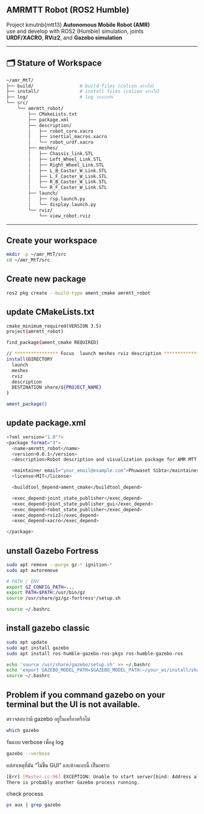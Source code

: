 ## AMRMTT Robot (ROS2 Humble)

Project kmutnb(mtt13) **Autonomous Mobile Robot (AMR)**  
use and develop with ROS2 (Humble) simulation, joints  
**URDF/XACRO**, **RViz2**, and **Gazebo simulation**

---

## 🗂️ Stature of Workspace

```bash
~/amr_MtT/
├── build/                 # build files (colcon สร้างให้)
├── install/               # install files (colcon สร้างให้)
├── log/                   # log จากการรัน
└── src/
    └── amrmtt_robot/
        ├── CMakeLists.txt
        ├── package.xml
        ├── description/
        │   ├── robot_core.xacro
        │   ├── inertial_macros.xacro
        │   └── robot_urdf.xacro
        ├── meshes/
        │   ├── Chassis_link.STL
        │   ├── Left_Wheel_Link.STL
        │   ├── Right_Wheel_Link.STL
        │   ├── L_B_Caster_W_Link.STL
        │   ├── L_F_Caster_W_Link.STL
        │   ├── R_B_Caster_W_Link.STL
        │   └── R_F_Caster_W_Link.STL
        ├── launch/
        │   ├── rsp.launch.py
        │   └── display.launch.py
        └── rviz/
            └── view_robot.rviz
```

---

## Create your workspace 

```bash
mkdir -p ~/amr_MtT/src
cd ~/amr_MtT/src
```

## Create new package
```bash
ros2 pkg create --build-type ament_cmake amrmtt_robot
```

## update CMakeLists.txt
```bash
cmake_minimum_required(VERSION 3.5)
project(amrmtt_robot)

find_package(ament_cmake REQUIRED)

// **************** Focus  launch meshes rviz description ******************* //
install(DIRECTORY
  launch
  meshes
  rviz
  description
  DESTINATION share/${PROJECT_NAME}
)

ament_package()
```


## update package.xml
```bash
<?xml version="1.0"?>
<package format="3">
  <name>amrmtt_robot</name>
  <version>0.0.1</version>
  <description>Robot description and visualization package for AMR MTT project.</description>

  <maintainer email="your_email@example.com">Phuwaset Sibta</maintainer>
  <license>MIT</license>

  <buildtool_depend>ament_cmake</buildtool_depend>

  <exec_depend>joint_state_publisher</exec_depend>
  <exec_depend>joint_state_publisher_gui</exec_depend>
  <exec_depend>robot_state_publisher</exec_depend>
  <exec_depend>rviz2</exec_depend>
  <exec_depend>xacro</exec_depend>

</package>

```
## unstall Gazebo Fortress

```bash
sudo apt remove --purge gz-* ignition-*
sudo apt autoremove

# PATH / ENV
export GZ_CONFIG_PATH=...
export PATH=$PATH:/usr/bin/gz
source /usr/share/gz/gz-fortress*/setup.sh

source ~/.bashrc

```

## install gazebo classic
```bash
sudo apt update
sudo apt install gazebo
sudo apt install ros-humble-gazebo-ros-pkgs ros-humble-gazebo-ros

echo 'source /usr/share/gazebo/setup.sh' >> ~/.bashrc
echo 'export GAZEBO_MODEL_PATH=$GAZEBO_MODEL_PATH:~/your_ws/install/share' >> ~/.bashrc
source ~/.bashrc

``` 
## Problem if you command gazebo on your terminal but the UI is not available.
ตรวจสอบว่ามี gazebo อยู่ในเครื่องหรือไม่
```bash
which gazebo
```

รันแบบ verbose เพื่อดู log
```bash
gazebo --verbose
```

แต่สาเหตุที่มัน “ไม่ขึ้น GUI” และค้างแบบนี้ เป็นเพราะ
```bash
[Err] [Master.cc:96] EXCEPTION: Unable to start server[bind: Address already in use].
There is probably another Gazebo process running.
```

check process
```bash
ps aux | grep gazebo
```

